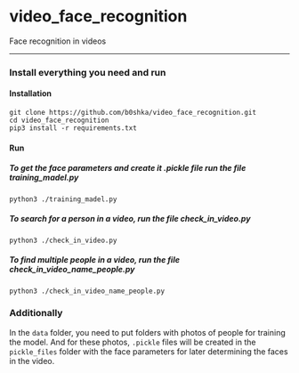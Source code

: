# video_face_recognition
Face recognition in videos
____
### Install everything you need and run
#### Installation
```
git clone https://github.com/b0shka/video_face_recognition.git
cd video_face_recognition
pip3 install -r requirements.txt
```
#### Run
##### To get the face parameters and create it .pickle file run the file training_madel.py
```
python3 ./training_madel.py
```
##### To search for a person in a video, run the file check_in_video.py
```
python3 ./check_in_video.py

```
##### To find multiple people in a video, run the file check_in_video_name_people.py
```
python3 ./check_in_video_name_people.py

```
### Additionally
In the `data` folder, you need to put folders with photos of people for training the model. And for these photos, `.pickle` files will be created in the `pickle_files` folder with the face parameters for later determining the faces in the video.
